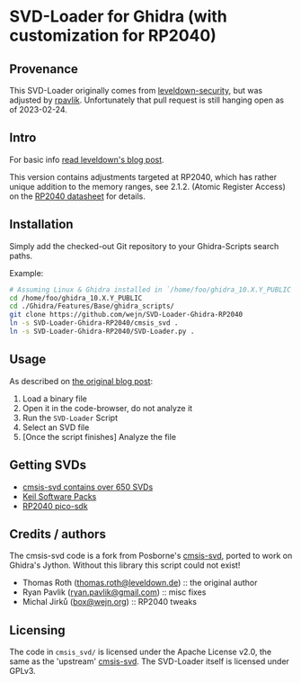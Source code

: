 # SVD-Loader for Ghidra (with customization for RP2040)

## Provenance

This SVD-Loader originally comes from [leveldown-security](https://github.com/leveldown-security/SVD-Loader-Ghidra),
but was adjusted by [rpavlik](https://github.com/rpavlik/SVD-Loader-Ghidra).
Unfortunately that pull request is still hanging open as of 2023-02-24.

## Intro

For basic info [read leveldown's blog post](https://leveldown.de/blog/svd-loader/).

This version contains adjustments targeted at RP2040, which has rather unique
addition to the memory ranges, see 2.1.2. (Atomic Register Access) on the
[RP2040 datasheet](https://datasheets.raspberrypi.com/rp2040/rp2040-datasheet.pdf)
for details.

<!-- More on that in [my blog post](https://wejn.org/FIXME). -->

## Installation

Simply add the checked-out Git repository to your Ghidra-Scripts search paths.

Example:

``` sh
# Assuming Linux & Ghidra installed in `/home/foo/ghidra_10.X.Y_PUBLIC`
cd /home/foo/ghidra_10.X.Y_PUBLIC
cd ./Ghidra/Features/Base/ghidra_scripts/
git clone https://github.com/wejn/SVD-Loader-Ghidra-RP2040
ln -s SVD-Loader-Ghidra-RP2040/cmsis_svd .
ln -s SVD-Loader-Ghidra-RP2040/SVD-Loader.py .
```

## Usage

As described on [the original blog post](https://leveldown.de/blog/svd-loader/):

1. Load a binary file
1. Open it in the code-browser, do not analyze it
1. Run the `SVD-Loader` Script
1. Select an SVD file
1. [Once the script finishes] Analyze the file

## Getting SVDs

- [cmsis-svd contains over 650 SVDs](https://github.com/posborne/cmsis-svd/)
- [Keil Software Packs](https://www.keil.com/pack)
- [RP2040 pico-sdk](https://github.com/raspberrypi/pico-sdk/tree/master/src/rp2040/hardware_regs)

## Credits / authors

The cmsis-svd code is a fork from Posborne's
[cmsis-svd](https://github.com/posborne/cmsis-svd/), ported to work on Ghidra's
Jython. Without this library this script could not exist!

- Thomas Roth (thomas.roth@leveldown.de) :: the original author
- Ryan Pavlik (ryan.pavlik@gmail.com) :: misc fixes 
- Michal Jirků (box@wejn.org) :: RP2040 tweaks

## Licensing

The code in `cmsis_svd/` is licensed under the Apache License v2.0, the same as
the 'upstream' [cmsis-svd](https://github.com/posborne/cmsis-svd/). The
SVD-Loader itself is licensed under GPLv3.
